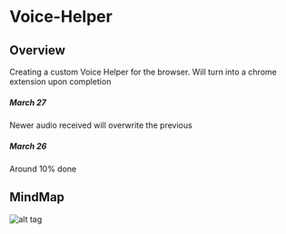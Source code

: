# Voice-Helper

## Overview

Creating a custom Voice Helper for the browser.
Will turn into a chrome extension upon completion

##### March 27

Newer audio received will overwrite the previous

##### March 26

Around 10% done

## MindMap

![alt tag](http://i.imgur.com/v2WDq95.png)